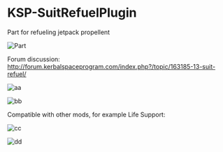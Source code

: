 # KSP-SuitRefuelPlugin
Part for refueling jetpack propellent 

![Part](https://pp.userapi.com/c637420/v637420940/644dd/2j50pXH_CE0.jpg)

Forum discussion: http://forum.kerbalspaceprogram.com/index.php?/topic/163185-13-suit-refuel/



![aa](https://i.yapx.ru/M37Y.gif)




![bb](https://i.yapx.ru/M4H9.gif)



 


Compatible with other mods, for example Life Support:



![cc](https://i.yapx.ru/M4Sa.gif) 



![dd](https://i.yapx.ru/M4S4.gif)

